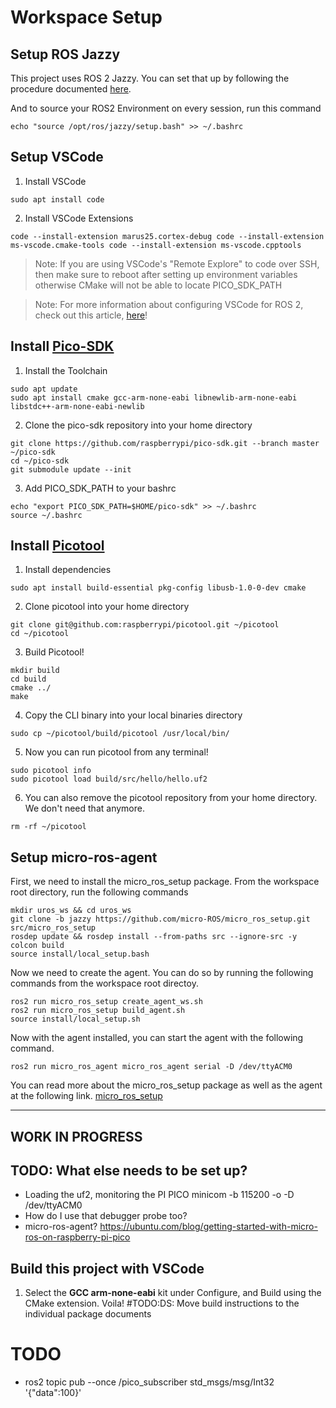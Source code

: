 # Workspace Setup

## Setup ROS Jazzy
This project uses ROS 2 Jazzy. You can set that up by following the procedure documented [here](https://docs.ros.org/en/jazzy/Installation/Ubuntu-Install-Debians.html).

And to source your ROS2 Environment on every session, run this command

```
echo "source /opt/ros/jazzy/setup.bash" >> ~/.bashrc
```


## Setup VSCode

1. Install VSCode

```
sudo apt install code
```

2. Install VSCode Extensions

```
code --install-extension marus25.cortex-debug code --install-extension ms-vscode.cmake-tools code --install-extension ms-vscode.cpptools
```

> Note: If you are using VSCode's "Remote Explore" to code over SSH, then make sure to reboot after setting up environment variables otherwise CMake will not be able to locate PICO_SDK_PATH

> Note: For more information about configuring VSCode for ROS 2, check out this article, [here](https://picknik.ai/vscode/docker/ros2/2024/01/23/ROS2-and-VSCode.html)!


## Install [Pico-SDK](https://github.com/raspberrypi/pico-sdk)

1. Install the Toolchain

```
sudo apt update
sudo apt install cmake gcc-arm-none-eabi libnewlib-arm-none-eabi libstdc++-arm-none-eabi-newlib
```

2. Clone the pico-sdk repository into your home directory

```
git clone https://github.com/raspberrypi/pico-sdk.git --branch master ~/pico-sdk
cd ~/pico-sdk
git submodule update --init
```

3. Add PICO_SDK_PATH to your bashrc

```
echo "export PICO_SDK_PATH=$HOME/pico-sdk" >> ~/.bashrc
source ~/.bashrc
```


## Install [Picotool](https://github.com/raspberrypi/picotool)

1. Install dependencies

```
sudo apt install build-essential pkg-config libusb-1.0-0-dev cmake
```

2. Clone picotool into your home directory

```
git clone git@github.com:raspberrypi/picotool.git ~/picotool
cd ~/picotool
```

3. Build Picotool!

```
mkdir build
cd build
cmake ../
make
```

4. Copy the CLI binary into your local binaries directory

```
sudo cp ~/picotool/build/picotool /usr/local/bin/
```

5. Now you can run picotool from any terminal!
```
sudo picotool info
sudo picotool load build/src/hello/hello.uf2
```

6. You can also remove the picotool repository from your home directory. We don't need that anymore.

```
rm -rf ~/picotool
```


## Setup micro-ros-agent

First, we need to install the micro_ros_setup package. From the workspace root directory, run the following commands
```
mkdir uros_ws && cd uros_ws
git clone -b jazzy https://github.com/micro-ROS/micro_ros_setup.git src/micro_ros_setup
rosdep update && rosdep install --from-paths src --ignore-src -y
colcon build
source install/local_setup.bash
```

Now we need to create the agent. You can do so by running the following commands from the workspace root directoy.
```
ros2 run micro_ros_setup create_agent_ws.sh
ros2 run micro_ros_setup build_agent.sh
source install/local_setup.sh
```

Now with the agent installed, you can start the agent with the following command.
```
ros2 run micro_ros_agent micro_ros_agent serial -D /dev/ttyACM0
```

You can read more about the micro_ros_setup package as well as the agent at the following link.
[micro_ros_setup ](https://github.com/micro-ROS/micro_ros_setup/tree/jazzy?tab=readme-ov-file#building)

---
WORK IN PROGRESS
---

## TODO: What else needs to be set up?
- Loading the uf2, monitoring the PI PICO minicom -b 115200 -o -D /dev/ttyACM0
- How do I use that debugger probe too?
- micro-ros-agent? https://ubuntu.com/blog/getting-started-with-micro-ros-on-raspberry-pi-pico


## Build this project with VSCode

1. Select the **GCC arm-none-eabi** kit under Configure, and Build using the CMake extension. Voila!
#TODO:DS: Move build instructions to the individual package documents


# TODO
- ros2 topic pub --once /pico_subscriber std_msgs/msg/Int32 '{"data":100}'

